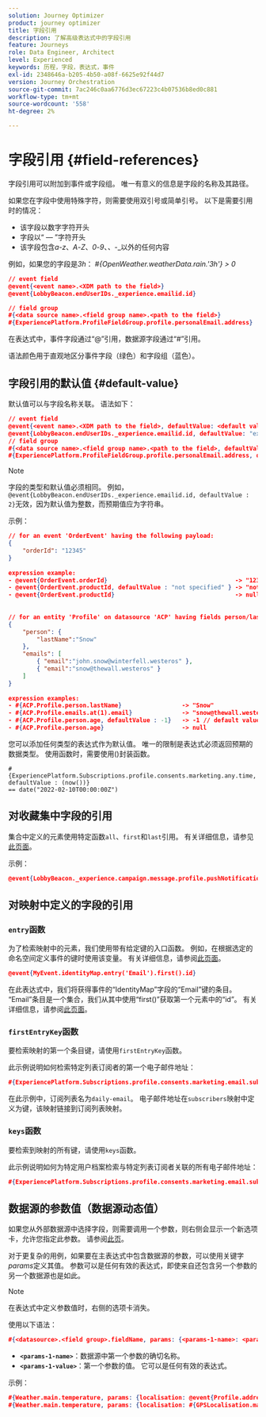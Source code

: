 ```yaml
---
solution: Journey Optimizer
product: journey optimizer
title: 字段引用
description: 了解高级表达式中的字段引用
feature: Journeys
role: Data Engineer, Architect
level: Experienced
keywords: 历程，字段，表达式，事件
exl-id: 2348646a-b205-4b50-a08f-6625e92f44d7
version: Journey Orchestration
source-git-commit: 7ac246c0aa6776d3ec67223c4b07536b8ed0c881
workflow-type: tm+mt
source-wordcount: '558'
ht-degree: 2%

---
```


# 字段引用 {#field-references}

字段引用可以附加到事件或字段组。 唯一有意义的信息是字段的名称及其路径。

如果您在字段中使用特殊字符，则需要使用双引号或简单引号。 以下是需要引用时的情况：

* 该字段以数字字符开头
* 字段以“ — ”字符开头
* 该字段包含&#x200B;_a_-_z_、_A_-_Z_、_0_-_9_、_、_-_&#x200B;以外的任何内容

例如，如果您的字段是&#x200B;_3h_： _#{OpenWeather.weatherData.rain.&#39;3h&#39;} > 0_

```json
// event field
@event{<event name>.<XDM path to the field>}
@event{LobbyBeacon.endUserIDs._experience.emailid.id}

// field group
#{<data source name>.<field group name>.<path to the field>}
#{ExperiencePlatform.ProfileFieldGroup.profile.personalEmail.address}
```

在表达式中，事件字段通过“@”引用，数据源字段通过“#”引用。

语法颜色用于直观地区分事件字段（绿色）和字段组（蓝色）。

## 字段引用的默认值 {#default-value}

默认值可以与字段名称关联。 语法如下：

```json
// event field
@event{<event name>.<XDM path to the field>, defaultValue: <default value expression>}
@event{LobbyBeacon.endUserIDs._experience.emailid.id, defaultValue: "example@adobe.com"}
// field group
#{<data source name>.<field group name>.<path to the field>, defaultValue: <default value expression>}
#{ExperiencePlatform.ProfileFieldGroup.profile.personalEmail.address, defaultValue: "example@adobe.com"}
```

>[!NOTE]
>
>字段的类型和默认值必须相同。 例如，`@event{LobbyBeacon.endUserIDs._experience.emailid.id, defaultValue : 2}`无效，因为默认值为整数，而预期值应为字符串。

示例：

```json
// for an event 'OrderEvent' having the following payload:
{
    "orderId": "12345"
}
 
expression example:
- @event{OrderEvent.orderId}                                    -> "12345"
- @event{OrderEvent.productId, defaultValue : "not specified" } -> "not specified" // default value, productId is not a field present in the payload
- @event{OrderEvent.productId}                                  -> null
 
 
// for an entity 'Profile' on datasource 'ACP' having fields person/lastName, with fetched data such as:
{
    "person": {
        "lastName":"Snow"
    },
    "emails": [
        { "email":"john.snow@winterfell.westeros" },
        { "email":"snow@thewall.westeros" }
    ]
}
 
expression examples:
- #{ACP.Profile.person.lastName}                 -> "Snow"
- #{ACP.Profile.emails.at(1).email}              -> "snow@thewall.westeros"
- #{ACP.Profile.person.age, defaultValue : -1}   -> -1 // default value, age is not a field present in the payload
- #{ACP.Profile.person.age}                      -> null
```

您可以添加任何类型的表达式作为默认值。 唯一的限制是表达式必须返回预期的数据类型。 使用函数时，需要使用()封装函数。

```
#{ExperiencePlatform.Subscriptions.profile.consents.marketing.any.time, defaultValue : (now())} 
== date("2022-02-10T00:00:00Z")
```

## 对收藏集中字段的引用

集合中定义的元素使用特定函数`all`、`first`和`last`引用。 有关详细信息，请参见[此页面](../expression/collection-management-functions.md)。

示例：

```json
@event{LobbyBeacon._experience.campaign.message.profile.pushNotificationTokens.all()
```

## 对映射中定义的字段的引用

### `entry`函数

为了检索映射中的元素，我们使用带有给定键的入口函数。 例如，在根据选定的命名空间定义事件的键时使用该变量。 有关详细信息，请参阅[此页面](../../event/about-creating.md#select-the-namespace)。

```json
@event{MyEvent.identityMap.entry('Email').first().id}
```

在此表达式中，我们将获得事件的“IdentityMap”字段的“Email”键的条目。 “Email”条目是一个集合，我们从其中使用“first()”获取第一个元素中的“id”。 有关详细信息，请参阅[此页面](../expression/collection-management-functions.md)。

### `firstEntryKey`函数

要检索映射的第一个条目键，请使用`firstEntryKey`函数。

此示例说明如何检索特定列表订阅者的第一个电子邮件地址：

```json
#{ExperiencePlatform.Subscriptions.profile.consents.marketing.email.subscriptions.entry('daily-email').subscribers.firstEntryKey()}
```

在此示例中，订阅列表名为`daily-email`。 电子邮件地址在`subscribers`映射中定义为键，该映射链接到订阅列表映射。

### `keys`函数

要检索到映射的所有键，请使用`keys`函数。

此示例说明如何为特定用户档案检索与特定列表订阅者关联的所有电子邮件地址：

```json
#{ExperiencePlatform.Subscriptions.profile.consents.marketing.email.subscriptions.entry('daily-mail').subscribers.keys()
```

## 数据源的参数值（数据源动态值）

如果您从外部数据源中选择字段，则需要调用一个参数，则右侧会显示一个新选项卡，允许您指定此参数。 请参阅[此页](../expression/expressionadvanced.md)。

对于更复杂的用例，如果要在主表达式中包含数据源的参数，可以使用关键字&#x200B;_params_&#x200B;定义其值。 参数可以是任何有效的表达式，即使来自还包含另一个参数的另一个数据源也是如此。

>[!NOTE]
>
>在表达式中定义参数值时，右侧的选项卡消失。

使用以下语法：

```json
#{<datasource>.<field group>.fieldName, params: {<params-1-name>: <params-1-value>, <params-2-name>: <params-2-value>}}
```

* **`<params-1-name>`**：数据源中第一个参数的确切名称。
* **`<params-1-value>`**：第一个参数的值。 它可以是任何有效的表达式。

示例：

```json
#{Weather.main.temperature, params: {localisation: @event{Profile.address.localisation}}}
#{Weather.main.temperature, params: {localisation: #{GPSLocalisation.main.coordinates, params: {city: @event{Profile.address.city}}}}}
```
